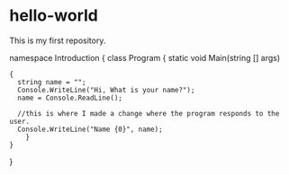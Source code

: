 # hello-world
This is my first repository.


namespace Introduction 
{
  class Program
  {
    static void Main(string [] args)
    
    {
      string name = "";
      Console.WriteLine("Hi, What is your name?");
      name = Console.ReadLine();
      
      //this is where I made a change where the program responds to the user.
      Console.WriteLine("Name {0}", name);
        }
    }




}

